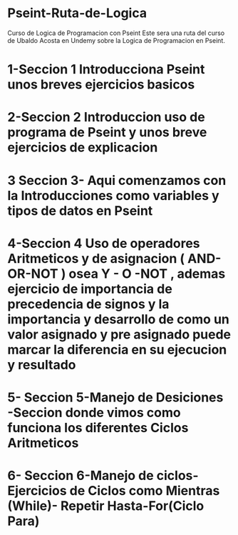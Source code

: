 # Pseint-Ruta-de-Logica
Curso de Logica de Programacion con Pseint
Este sera una ruta del curso de Ubaldo Acosta en Undemy sobre la Logica de Programacion en Pseint.

# 1-Seccion 1 Introducciona Pseint unos breves ejercicios basicos
# 2-Seccion 2 Introduccion uso de programa de Pseint y unos breve ejercicios de explicacion
# 3 Seccion 3- Aqui comenzamos con la Introducciones como variables  y tipos de datos en Pseint 
# 4-Seccion 4 Uso de operadores  Aritmeticos y de asignacion ( AND-OR-NOT ) osea Y - O -NOT , ademas ejercicio de importancia de precedencia de signos y la importancia y desarrollo de como un valor asignado y pre asignado puede marcar la diferencia en su ejecucion y resultado

# 5- Seccion 5-Manejo de Desiciones -Seccion donde vimos como funciona los diferentes Ciclos Aritmeticos

# 6- Seccion 6-Manejo de ciclos-Ejercicios  de Ciclos como Mientras  (While)- Repetir Hasta-For(Ciclo Para)
#
#
#
#
#
#
#
#
#
#
#
#
